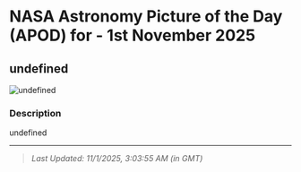
# NASA Astronomy Picture of the Day (APOD) for - 1st November 2025
## undefined

![undefined](undefined)

### Description
undefined

---
> _Last Updated: 11/1/2025, 3:03:55 AM (in GMT)_
